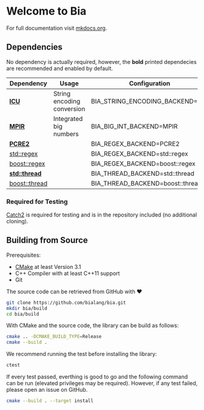 # Welcome to Bia

For full documentation visit [mkdocs.org](https://mkdocs.org).

## Dependencies

No dependency is actually required, however, the **bold** printed dependecies are recommended and enabled by default.

| Dependency                              | Usage                      | Configuration                    |
| --------------------------------------- | -------------------------- | -------------------------------- |
| **[ICU](http://site.icu-project.org/)** | String encoding conversion | BIA_STRING_ENCODING_BACKEND=ICU  |
| **[MPIR](http://mpir.org/)**            | Integrated big numbers     | BIA_BIG_INT_BACKEND=MPIR         |
| **[PCRE2](#)**                          |                            | BIA_REGEX_BACKEND=PCRE2          |
| [std::regex](#)                         |                            | BIA_REGEX_BACKEND=std::regex     |
| [boost::regex](#)                       |                            | BIA_REGEX_BACKEND=boost::regex   |
| **[std::thread](#)**                    |                            | BIA_THREAD_BACKEND=std::thread   |
| [boost::thread](#)                      |                            | BIA_THREAD_BACKEND=boost::thread |

### Required for Testing

[Catch2]([#](https://github.com/catchorg/Catch2)) is required for testing and is in the repository included (no additional cloning).

## Building from Source

Prerequisites:

- [CMake](https://cmake.org/) at least Version 3.1
- C++ Compiler with at least C++11 support
- Git

The source code can be retrieved from GitHub with ❤

```bash
git clone https://github.com/bialang/bia.git
mkdir bia/build
cd bia/build
```

With CMake and the source code, the library can be build as follows:

```bash
cmake .. -DCMAKE_BUILD_TYPE=Release
cmake --build .
```

We recommend running the test before installing the library:

```bash
ctest
```

If every test passed, everthing is good to go and the following command can be run (elevated privileges may be required). However, if any test failed, please open an issue on GitHub.

```bash
cmake --build . --target install
```
